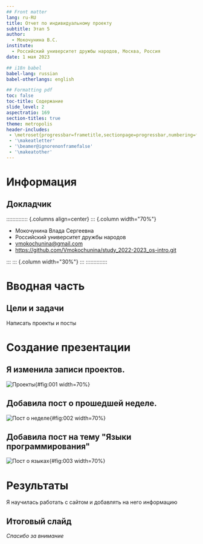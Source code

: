 ```yaml
---
## Front matter
lang: ru-RU
title: Отчет по индивидуальному проекту
subtitle: Этап 5
author:
  - Мокочунина В.С.
institute:
  - Российский университет дружбы народов, Москва, Россия
date: 1 мая 2023

## i18n babel
babel-lang: russian
babel-otherlangs: english

## Formatting pdf
toc: false
toc-title: Содержание
slide_level: 2
aspectratio: 169
section-titles: true
theme: metropolis
header-includes:
 - \metroset{progressbar=frametitle,sectionpage=progressbar,numbering=fraction}
 - '\makeatletter'
 - '\beamer@ignorenonframefalse'
 - '\makeatother'
---
```


# Информация

## Докладчик

:::::::::::::: {.columns align=center}
::: {.column width="70%"}

  * Мокочунина Влада Сергеевна
  * Российский университет дружбы народов
  * [vmokochunina@gmail.com](mailto:vmokochunina@gmail.com)
  * <https://github.com/Vmokochunina/study_2022-2023_os-intro.git>

:::
::: {.column width="30%"}
:::
::::::::::::::

# Вводная часть

## Цели и задачи

Написать проекты и посты

# Создание презентации

## Я изменила записи проектов. 

![Проекты](image/1.png){#fig:001 width=70%}

## Добавила пост о прошедшей неделе.

![Пост о неделе](image/2.png){#fig:002 width=70%}

## Добавила пост на тему "Языки программирования"

![Пост о языках](image/3.png){#fig:003 width=70%}

# Результаты

Я научилась работать с сайтом и добавлять на него информацию

## Итоговый слайд

*Спасибо за внимание*

